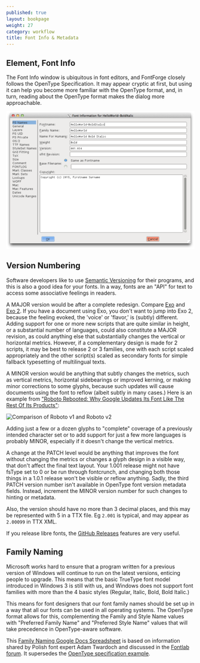 ```yaml
---
published: true
layout: bookpage
weight: 27
category: workflow
title: Font Info & Metadata
---
```


## Element, Font Info

The Font Info window is ubiquitous in font editors, and FontForge closely follows the OpenType Specification. 
It may appear cryptic at first, but using it can help you become more familiar with the OpenType format, and, in turn, reading about the OpenType format makes the dialog more approachable. 

<img src="images/info_ps_names.png"/>

## Version Numbering

Software developers like to use [Semantic Versioning](http://semver.org) for their programs, and this is also a good idea for your fonts. 
In a way, fonts are an "API" for text to access some associative feelings in readers. 

A MAJOR version would be after a complete redesign. Compare [Exo](http://www.google.com/fonts/specimen/Exo) and [Exo 2](http://www.google.com/fonts/specimen/Exo+2). 
If you have a document using Exo, you don't want to jump into Exo 2, because the feeling evoked, the 'voice' or 'flavor,' is (subtly) different. 
Adding support for one or more new scripts that are quite similar in height, or a substantial number of languages, could also constitute a MAJOR revision, as could anything else that substantially changes the vertical or horizontal metrics. 
However, if a complementary design is made for 2 scripts, it may be best to release 2 or 3 families, one with each script scaled appropriately and the other script(s) scaled as secondary fonts for simple fallback typesetting of multilingual texts. 

A MINOR version would be anything that subtly changes the metrics, such as vertical metrics, horizontal sidebearings or improved kerning, or making minor corrections to some glyphs, because such updates will cause documents using the font to reflow (albeit subtly in many cases.) Here is an example from ["Roboto Rebooted: Why Google Updates Its Font Like The Rest Of Its Products"](http://www.fastcodesign.com/3033126/roboto-rebooted-why-google-plans-to-update-its-font-like-the-rest-of-its-products):

![Comparison of Roboto v1 and Roboto v2](https://images.fastcompany.net/image/upload/w_596,c_limit,q_auto:best,f_auto,fl_lossy/fc/3033126-inline-i-thenewroboto2.jpg) 

Adding just a few or a dozen glyphs to "complete" coverage of a previously intended character set or to add support for just a few more languages is probably MINOR, especially if it doesn't change the vertical metrics. 

A change at the PATCH level would be anything that improves the font without changing the metrics or changes a glyph design in a visible way, that don't affect the final text layout. 
Your 1.001 release might not have fsType set to 0 or be run through fontcrunch, and changing both those things in a 1.0.1 release won't be visible or reflow anything. 
Sadly, the third PATCH version number isn't available in OpenType font version metadata fields.
Instead, increment the MINOR version number for such changes to hinting or metadata. 

Also, the version should have no more than 3 decimal places, and this may be represented with 5 in a TTX file.
Eg `2.001` is typical, and may appear as `2.00099` in TTX XML. 

If you release libre fonts, the [GitHub Releases](https://www.google.com/search?q=github+releases) features are very useful.

## Family Naming

Microsoft works hard to ensure that a program written for a previous version of Windows will continue to run on the latest versions, enticing people to upgrade. This means that the basic TrueType font model introduced in Windows 3 is still with us, and Windows does not support font families with more than the 4 basic styles (Regular, Italic, Bold, Bold Italic.) 

This means for font designers that our font family names should be set up in a way that all our fonts can be used in all operating systems. The OpenType format allows for this, complementing the Family and Style Name values with "Preferred Family Name" and "Preferred Style Name" values that will take precedence in OpenType-aware software.

This [Family Naming Google Docs Spreadsheet](https://docs.google.com/spreadsheets/d/1ckHigO7kRxbm9ZGVQwJ6QJG_HjV_l_IRWJ_xeWnTSBg/edit#gid=0) is based on information shared by Polish font expert Adam Twardoch and discussed in the [Fontlab forum](http://forum.fontlab.com/index.php?topic=313.0). 
It supersedes the [OpenType specification example](https://www.microsoft.com/typography/otspec/namesmp.htm). 